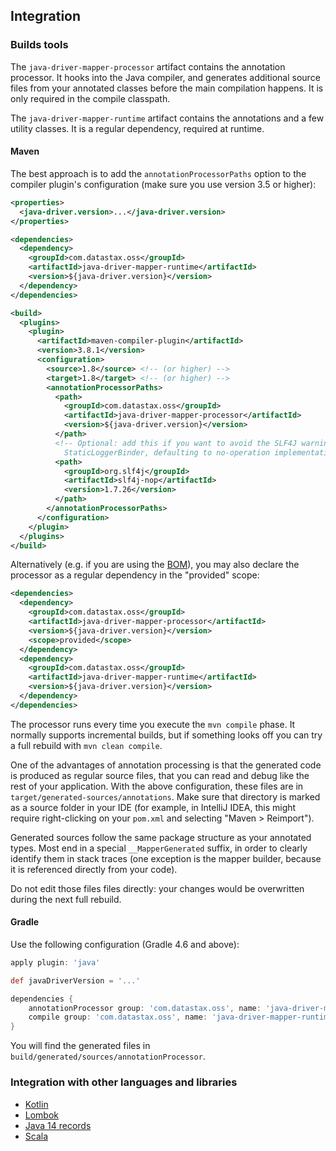 <!--
Licensed to the Apache Software Foundation (ASF) under one
or more contributor license agreements.  See the NOTICE file
distributed with this work for additional information
regarding copyright ownership.  The ASF licenses this file
to you under the Apache License, Version 2.0 (the
"License"); you may not use this file except in compliance
with the License.  You may obtain a copy of the License at

  http://www.apache.org/licenses/LICENSE-2.0

Unless required by applicable law or agreed to in writing,
software distributed under the License is distributed on an
"AS IS" BASIS, WITHOUT WARRANTIES OR CONDITIONS OF ANY
KIND, either express or implied.  See the License for the
specific language governing permissions and limitations
under the License.
-->

## Integration

### Builds tools

The `java-driver-mapper-processor` artifact contains the annotation processor. It hooks into the
Java compiler, and generates additional source files from your annotated classes before the main
compilation happens. It is only required in the compile classpath.

The `java-driver-mapper-runtime` artifact contains the annotations and a few utility classes. It is
a regular dependency, required at runtime.

#### Maven

The best approach is to add the `annotationProcessorPaths` option to the compiler plugin's
configuration (make sure you use version 3.5 or higher):

```xml
<properties>
  <java-driver.version>...</java-driver.version>
</properties>

<dependencies>
  <dependency>
    <groupId>com.datastax.oss</groupId>
    <artifactId>java-driver-mapper-runtime</artifactId>
    <version>${java-driver.version}</version>
  </dependency>
</dependencies>

<build>
  <plugins>
    <plugin>
      <artifactId>maven-compiler-plugin</artifactId>
      <version>3.8.1</version>
      <configuration>
        <source>1.8</source> <!-- (or higher) -->
        <target>1.8</target> <!-- (or higher) -->
        <annotationProcessorPaths>
          <path>
            <groupId>com.datastax.oss</groupId>
            <artifactId>java-driver-mapper-processor</artifactId>
            <version>${java-driver.version}</version>
          </path>
          <!-- Optional: add this if you want to avoid the SLF4J warning "Failed to load class
            StaticLoggerBinder, defaulting to no-operation implementation" when compiling. -->
          <path>
            <groupId>org.slf4j</groupId>
            <artifactId>slf4j-nop</artifactId>
            <version>1.7.26</version>
          </path>
        </annotationProcessorPaths>
      </configuration>
    </plugin>
  </plugins>
</build>
```

Alternatively (e.g. if you are using the [BOM](../../core/bom/)), you may also declare the processor
as a regular dependency in the "provided" scope:

```xml
<dependencies>
  <dependency>
    <groupId>com.datastax.oss</groupId>
    <artifactId>java-driver-mapper-processor</artifactId>
    <version>${java-driver.version}</version>
    <scope>provided</scope>
  </dependency>
  <dependency>
    <groupId>com.datastax.oss</groupId>
    <artifactId>java-driver-mapper-runtime</artifactId>
    <version>${java-driver.version}</version>
  </dependency>
</dependencies>
```

The processor runs every time you execute the `mvn compile` phase. It normally supports incremental
builds, but if something looks off you can try a full rebuild with `mvn clean compile`.

One of the advantages of annotation processing is that the generated code is produced as regular
source files, that you can read and debug like the rest of your application. With the above
configuration, these files are in `target/generated-sources/annotations`. Make sure that
directory is marked as a source folder in your IDE (for example, in IntelliJ IDEA, this might
require right-clicking on your `pom.xml` and selecting "Maven > Reimport").

Generated sources follow the same package structure as your annotated types. Most end in a special
`__MapperGenerated` suffix, in order to clearly identify them in stack traces (one exception is the
mapper builder, because it is referenced directly from your code).

Do not edit those files files directly: your changes would be overwritten during the next full
rebuild.

#### Gradle

Use the following configuration (Gradle 4.6 and above):

```groovy
apply plugin: 'java'

def javaDriverVersion = '...'

dependencies {
    annotationProcessor group: 'com.datastax.oss', name: 'java-driver-mapper-processor', version: javaDriverVersion
    compile group: 'com.datastax.oss', name: 'java-driver-mapper-runtime', version: javaDriverVersion
}
```

You will find the generated files in `build/generated/sources/annotationProcessor`.

### Integration with other languages and libraries

* <a name="kotlin"></a>[Kotlin](kotlin/)
* <a name="lombok"></a>[Lombok](lombok/)
* [Java 14 records](record/)
* [Scala](scala/)
